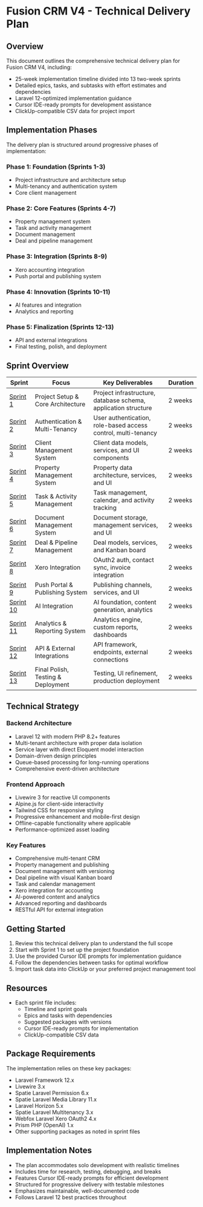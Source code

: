 # Fusion CRM V4 - Technical Delivery Plan

## Overview

This document outlines the comprehensive technical delivery plan for Fusion CRM V4, including:

- 25-week implementation timeline divided into 13 two-week sprints
- Detailed epics, tasks, and subtasks with effort estimates and dependencies
- Laravel 12-optimized implementation guidance
- Cursor IDE-ready prompts for development assistance
- ClickUp-compatible CSV data for project import

## Implementation Phases

The delivery plan is structured around progressive phases of implementation:

### Phase 1: Foundation (Sprints 1-3)
- Project infrastructure and architecture setup
- Multi-tenancy and authentication system
- Core client management

### Phase 2: Core Features (Sprints 4-7)
- Property management system
- Task and activity management
- Document management
- Deal and pipeline management

### Phase 3: Integration (Sprints 8-9)
- Xero accounting integration
- Push portal and publishing system

### Phase 4: Innovation (Sprints 10-11)
- AI features and integration
- Analytics and reporting

### Phase 5: Finalization (Sprints 12-13)
- API and external integrations
- Final testing, polish, and deployment

## Sprint Overview

| Sprint | Focus | Key Deliverables | Duration |
|--------|-------|------------------|----------|
| [Sprint 1](./sprint_01.md) | Project Setup & Core Architecture | Project infrastructure, database schema, application structure | 2 weeks |
| [Sprint 2](./sprint_02.md) | Authentication & Multi-Tenancy | User authentication, role-based access control, multi-tenancy | 2 weeks |
| [Sprint 3](./sprint_03.md) | Client Management System | Client data models, services, and UI components | 2 weeks |
| [Sprint 4](./sprint_04.md) | Property Management System | Property data architecture, services, and UI | 2 weeks |
| [Sprint 5](./sprint_05.md) | Task & Activity Management | Task management, calendar, and activity tracking | 2 weeks |
| [Sprint 6](./sprint_06.md) | Document Management System | Document storage, management services, and UI | 2 weeks |
| [Sprint 7](./sprint_07.md) | Deal & Pipeline Management | Deal models, services, and Kanban board | 2 weeks |
| [Sprint 8](./sprint_08.md) | Xero Integration | OAuth2 auth, contact sync, invoice integration | 2 weeks |
| [Sprint 9](./sprint_09.md) | Push Portal & Publishing System | Publishing channels, services, and UI | 2 weeks |
| [Sprint 10](./sprint_10.md) | AI Integration | AI foundation, content generation, analytics | 2 weeks |
| [Sprint 11](./sprint_11.md) | Analytics & Reporting System | Analytics engine, custom reports, dashboards | 2 weeks |
| [Sprint 12](./sprint_12.md) | API & External Integrations | API framework, endpoints, external connections | 2 weeks |
| [Sprint 13](./sprint_13.md) | Final Polish, Testing & Deployment | Testing, UI refinement, production deployment | 2 weeks |

## Technical Strategy

### Backend Architecture
- Laravel 12 with modern PHP 8.2+ features
- Multi-tenant architecture with proper data isolation
- Service layer with direct Eloquent model interaction
- Domain-driven design principles
- Queue-based processing for long-running operations
- Comprehensive event-driven architecture

### Frontend Approach
- Livewire 3 for reactive UI components
- Alpine.js for client-side interactivity
- Tailwind CSS for responsive styling
- Progressive enhancement and mobile-first design
- Offline-capable functionality where applicable
- Performance-optimized asset loading

### Key Features
- Comprehensive multi-tenant CRM
- Property management and publishing
- Document management with versioning
- Deal pipeline with visual Kanban board
- Task and calendar management
- Xero integration for accounting
- AI-powered content and analytics
- Advanced reporting and dashboards
- RESTful API for external integration

## Getting Started

1. Review this technical delivery plan to understand the full scope
2. Start with Sprint 1 to set up the project foundation
3. Use the provided Cursor IDE prompts for implementation guidance
4. Follow the dependencies between tasks for optimal workflow
5. Import task data into ClickUp or your preferred project management tool

## Resources

- Each sprint file includes:
  - Timeline and sprint goals
  - Epics and tasks with dependencies
  - Suggested packages with versions
  - Cursor IDE-ready prompts for implementation
  - ClickUp-compatible CSV data

## Package Requirements

The implementation relies on these key packages:

- Laravel Framework 12.x
- Livewire 3.x
- Spatie Laravel Permission 6.x
- Spatie Laravel Media Library 11.x
- Laravel Horizon 5.x
- Spatie Laravel Multitenancy 3.x
- Webfox Laravel Xero OAuth2 4.x
- Prism PHP (OpenAI) 1.x
- Other supporting packages as noted in sprint files

## Implementation Notes

- The plan accommodates solo development with realistic timelines
- Includes time for research, testing, debugging, and breaks
- Features Cursor IDE-ready prompts for efficient development
- Structured for progressive delivery with testable milestones
- Emphasizes maintainable, well-documented code
- Follows Laravel 12 best practices throughout 
